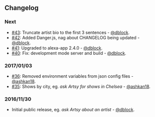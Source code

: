 ## Changelog

### Next

* [#43](https://github.com/artsy/elderfield/pull/43): Truncate artist bio to the first 3 sentences - [@dblock](https://github.com/dblock).
* [#42](https://github.com/artsy/elderfield/pull/42): Added Danger.js, nag about CHANGELOG being updated - [@dblock](https://github.com/dblock).
* [#41](https://github.com/artsy/elderfield/pull/41): Upgraded to alexa-app 2.4.0 - [@dblock](https://github.com/dblock).
* [#40](https://github.com/artsy/elderfield/pull/40): Fix: development mode server and build - [@dblock](https://github.com/dblock).

### 2017/01/03

* [#36](https://github.com/artsy/elderfield/pull/36): Removed environment variables from json config files - [@ashkan18](https://github.com/ashkan18).
* [#35](https://github.com/artsy/elderfield/pull/35): Shows by city, eg. _ask Artsy for shows in Chelsea_ - [@ashkan18](https://github.com/ashkan18).

### 2016/11/30

* Initial public release, eg. _ask Artsy about an artist_ - [@dblock](https://github.com/dblock).
